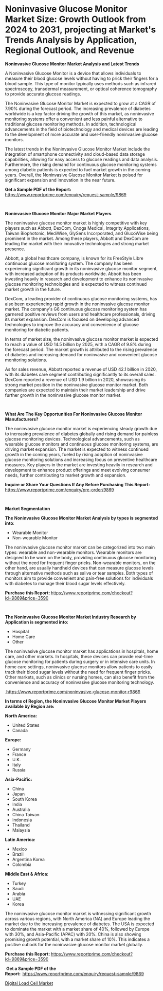 <p><h1>Noninvasive Glucose Monitor Market Size: Growth Outlook from 2024 to 2031, projecting at Market's Trends Analysis by Application, Regional Outlook, and Revenue</h1></p><p><strong>Noninvasive Glucose Monitor Market Analysis and Latest Trends</strong></p>
<p><p>A Noninvasive Glucose Monitor is a device that allows individuals to measure their blood glucose levels without having to prick their fingers for a blood sample. This type of monitor typically uses methods such as infrared spectroscopy, transdermal measurement, or optical coherence tomography to provide accurate glucose readings.</p><p>The Noninvasive Glucose Monitor Market is expected to grow at a CAGR of 7.90% during the forecast period. The increasing prevalence of diabetes worldwide is a key factor driving the growth of this market, as noninvasive monitoring systems offer a convenient and less painful alternative to traditional glucose monitoring methods. In addition, technological advancements in the field of biotechnology and medical devices are leading to the development of more accurate and user-friendly noninvasive glucose monitors.</p><p>The latest trends in the Noninvasive Glucose Monitor Market include the integration of smartphone connectivity and cloud-based data storage capabilities, allowing for easy access to glucose readings and data analysis. Furthermore, the rising demand for continuous glucose monitoring systems among diabetic patients is expected to fuel market growth in the coming years. Overall, the Noninvasive Glucose Monitor Market is poised for significant expansion and innovation in the near future.</p></p>
<p><strong>Get a Sample PDF of the Report:&nbsp;</strong> <a href="https://www.reportprime.com/enquiry/request-sample/9869">https://www.reportprime.com/enquiry/request-sample/9869</a></p>
<p>&nbsp;</p>
<p><strong>Noninvasive Glucose Monitor Major Market Players</strong></p>
<p><p>The noninvasive glucose monitor market is highly competitive with key players such as Abbott, DexCom, Cnoga Medical, Integrity Applications, Taiwan Biophotonic, MediWise, GlySens Incorporated, and GlucoWise being prominent in the market. Among these players, Abbott and DexCom are leading the market with their innovative technologies and strong market presence.</p><p>Abbott, a global healthcare company, is known for its FreeStyle Libre continuous glucose monitoring system. The company has been experiencing significant growth in its noninvasive glucose monitor segment, with increased adoption of its products worldwide. Abbott has been investing heavily in research and development to enhance its noninvasive glucose monitoring technologies and is expected to witness continued market growth in the future.</p><p>DexCom, a leading provider of continuous glucose monitoring systems, has also been experiencing rapid growth in the noninvasive glucose monitor market. The company's G6 continuous glucose monitoring system has garnered positive reviews from users and healthcare professionals, driving its market expansion. DexCom is focused on developing advanced technologies to improve the accuracy and convenience of glucose monitoring for diabetic patients.</p><p>In terms of market size, the noninvasive glucose monitor market is expected to reach a value of USD 14.5 billion by 2025, with a CAGR of 9.8% during the forecast period. The market growth is attributed to the rising prevalence of diabetes and increasing demand for noninvasive and convenient glucose monitoring solutions.</p><p>As for sales revenue, Abbott reported a revenue of USD 42.1 billion in 2020, with its diabetes care segment contributing significantly to its overall sales. DexCom reported a revenue of USD 1.9 billion in 2020, showcasing its strong market position in the noninvasive glucose monitor market. Both companies are expected to maintain their market leadership and drive further growth in the noninvasive glucose monitor market.</p></p>
<p>&nbsp;</p>
<p><strong>What Are The Key Opportunities For Noninvasive Glucose Monitor Manufacturers?</strong></p>
<p><p>The noninvasive glucose monitor market is experiencing steady growth due to increasing prevalence of diabetes globally and rising demand for painless glucose monitoring devices. Technological advancements, such as wearable glucose monitors and continuous glucose monitoring systems, are driving market expansion. The market is expected to witness continued growth in the coming years, fueled by rising adoption of noninvasive glucose monitoring solutions and increasing focus on preventive healthcare measures. Key players in the market are investing heavily in research and development to enhance product offerings and meet evolving consumer needs, further contributing to market growth and expansion.</p></p>
<p><strong>Inquire or Share Your Questions If Any Before Purchasing This Report:</strong> <a href="https://www.reportprime.com/enquiry/pre-order/9869">https://www.reportprime.com/enquiry/pre-order/9869</a></p>
<p>&nbsp;</p>
<p><strong>Market Segmentation</strong></p>
<p><strong>The Noninvasive Glucose Monitor Market Analysis by types is segmented into:</strong></p>
<p><ul><li>Wearable Monitor</li><li>Non-wearable Monitor</li></ul></p>
<p><p>The noninvasive glucose monitor market can be categorized into two main types: wearable and non-wearable monitors. Wearable monitors are designed to be worn on the body, providing continuous glucose monitoring without the need for frequent finger pricks. Non-wearable monitors, on the other hand, are usually handheld devices that can measure glucose levels through alternative methods such as saliva or tear samples. Both types of monitors aim to provide convenient and pain-free solutions for individuals with diabetes to manage their blood sugar levels effectively.</p></p>
<p><strong>Purchase this Report:&nbsp;</strong><a href="https://www.reportprime.com/checkout?id=9869&price=3590">https://www.reportprime.com/checkout?id=9869&price=3590</a></p>
<p>&nbsp;</p>
<p><strong>The Noninvasive Glucose Monitor Market Industry Research by Application is segmented into:</strong></p>
<p><ul><li>Hospital</li><li>Home Care</li><li>Other</li></ul></p>
<p><p>The noninvasive glucose monitor market has applications in hospitals, home care, and other markets. In hospitals, these devices can provide real-time glucose monitoring for patients during surgery or in intensive care units. In home care settings, noninvasive glucose monitors allow patients to easily track their blood sugar levels without the need for frequent finger pricks. Other markets, such as clinics or nursing homes, can also benefit from the convenience and accuracy of noninvasive glucose monitoring technology.</p></p>
<p><a href="https://www.reportprime.com/noninvasive-glucose-monitor-r9869">&nbsp;https://www.reportprime.com/noninvasive-glucose-monitor-r9869</a></p>
<p><strong>In terms of Region, the Noninvasive Glucose Monitor Market Players available by Region are:</strong></p>
<p>
    <p> <strong> North America: </strong>
        <ul>
            <li>United States</li>
            <li>Canada</li>
        </ul>
        </p> 
    <p> <strong> Europe: </strong>
        <ul>
            <li>Germany</li>
            <li>France</li>
            <li>U.K.</li>
            <li>Italy</li>
            <li>Russia</li>
        </ul>
        </p> 
    <p> <strong> Asia-Pacific: </strong>
        <ul>
            <li>China</li>
            <li>Japan</li>
            <li>South Korea</li>
            <li>India</li>
            <li>Australia</li>
            <li>China Taiwan</li>
            <li>Indonesia</li>
            <li>Thailand</li>
            <li>Malaysia</li>
        </ul>
        </p> 
    <p> <strong> Latin America: </strong>
        <ul>
            <li>Mexico</li>
            <li>Brazil</li>
            <li>Argentina Korea</li>
            <li>Colombia</li>
        </ul>
        </p> 
    <p> <strong> Middle East & Africa: </strong>
        <ul>
            <li>Turkey</li>
            <li>Saudi</li>
            <li>Arabia</li>
            <li>UAE</li>
            <li>Korea</li>
        </ul>
    </p>
    </p>
<p><p>The noninvasive glucose monitor market is witnessing significant growth across various regions, with North America (NA) and Europe leading the market due to the increasing prevalence of diabetes. The USA is expected to dominate the market with a market share of 40%, followed by Europe with 30%, and Asia-Pacific (APAC) with 20%. China is also showing promising growth potential, with a market share of 10%. This indicates a positive outlook for the noninvasive glucose monitor market globally.</p></p>
<p><strong>Purchase this Report: </strong><a href="https://www.reportprime.com/checkout?id=9869&price=3590">https://www.reportprime.com/checkout?id=9869&price=3590</a></p>
<p>&nbsp;<strong>Get a Sample PDF of the Report:&nbsp;&nbsp;</strong><a href="https://www.reportprime.com/enquiry/request-sample/9869">https://www.reportprime.com/enquiry/request-sample/9869</a></p>
<p><strong></strong></p>
<p><p><a href="https://spotless-saver-8fd.notion.site/Digital-Load-Cell-Market-Exploring-Market-Share-Market-Trends-and-Future-Growth-87383bd3aa8d4f6bba3a42c02d298808">Digital Load Cell Market</a></p></p>